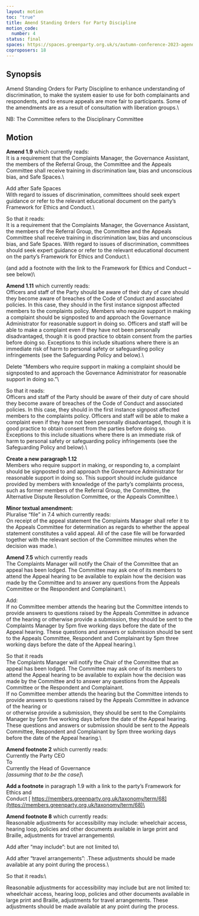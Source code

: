 ```yaml
---
layout: motion
toc: "true"
title: Amend Standing Orders for Party Discipline
motion_code:
  number: 4
status: final
spaces: https://spaces.greenparty.org.uk/s/autumn-conference-2023-agenda-forum/post/post/view?id=10833
coproposers: 18
---
```

## Synopsis


Amend Standing Orders for Party Discipline to enhance understanding of discrimination, to make the system easier to use for both complainants and respondents, and to ensure appeals are more fair to participants. Some of the amendments are as a result of consultation with liberation groups.\

NB: The Committee refers to the Disciplinary Committee

## Motion

**Amend 1.9** which currently reads:\
It is a requirement that the Complaints Manager, the Governance Assistant, the members of the Referral Group, the Committee and the Appeals Committee shall receive training in discrimination law, bias and unconscious bias, and Safe Spaces.\

Add after Safe Spaces\
With regard to issues of discrimination, committees should seek expert guidance or refer to the relevant educational document on the party’s Framework for Ethics and Conduct.\

So that it reads:\
It is a requirement that the Complaints Manager, the Governance Assistant, the members of the Referral Group, the Committee and the Appeals Committee shall receive training in discrimination law, bias and unconscious bias, and Safe Spaces. With regard to issues of discrimination, committees should seek expert guidance or refer to the relevant educational document on the party’s Framework for Ethics and Conduct.\

(and add a footnote with the link to the Framework for Ethics and Conduct – see below)\

**Amend 1.11** which currently reads:\
Officers and staff of the Party should be aware of their duty of care should they become aware of breaches of the Code of Conduct and associated policies. In this case, they should in the first instance signpost affected members to the complaints policy. Members who require support in making a complaint should be signposted to and approach the Governance Administrator for reasonable support in doing so. Officers and staff will be able to make a complaint even if they have not been personally disadvantaged, though it is good practice to obtain consent from the parties before doing so. Exceptions to this include situations where there is an immediate risk of harm to personal safety or safeguarding policy infringements (see the Safeguarding Policy and below).\

Delete “Members who require support in making a complaint should be signposted to and approach the Governance Administrator for reasonable support in doing so.”\

So that it reads:\
Officers and staff of the Party should be aware of their duty of care should they become aware of breaches of the Code of Conduct and associated policies. In this case, they should in the first instance signpost affected members to the complaints policy. Officers and staff will be able to make a complaint even if they have not been personally disadvantaged, though it is good practice to obtain consent from the parties before doing so. Exceptions to this include situations where there is an immediate risk of harm to personal safety or safeguarding policy infringements (see the Safeguarding Policy and below).\

**Create a new paragraph 1.12**\
Members who require support in making, or responding to, a complaint should be signposted to and approach the Governance Administrator for reasonable support in doing so. This support should include guidance provided by members with knowledge of the party’s complaints process, such as former members of the Referral Group, the Committee, the Alternative Dispute Resolution Committee, or the Appeals Committee.\

**Minor textual amendment:**\
Pluralise “file” in 7.4 which currently reads:\
On receipt of the appeal statement the Complaints Manager shall refer it to the Appeals Committee for determination as regards to whether the appeal statement constitutes a valid appeal. All of the case file will be forwarded together with the relevant section of the Committee minutes when the decision was made.\

**Amend 7.5** which currently reads\
The Complaints Manager will notify the Chair of the Committee that an appeal has been lodged. The Committee may ask one of its members to attend the Appeal hearing to be available to explain how the decision was made by the Committee and to answer any questions from the Appeals Committee or the Respondent and Complainant.\

Add:\
If no Committee member attends the hearing but the Committee intends to provide answers to questions raised by the Appeals Committee in advance of the hearing or otherwise provide a submission, they should be sent to the Complaints Manager by 5pm five working days before the date of the Appeal hearing. These questions and answers or submission should be sent to the Appeals Committee, Respondent and Complainant by 5pm three working days before the date of the Appeal hearing.\

So that it reads\
The Complaints Manager will notify the Chair of the Committee that an appeal has been lodged. The Committee may ask one of its members to attend the Appeal hearing to be available to explain how the decision was made by the Committee and to answer any questions from the Appeals Committee or the Respondent and Complainant.\
If no Committee member attends the hearing but the Committee intends to provide answers to questions raised by the Appeals Committee in advance of the hearing or\
or otherwise provide a submission, they should be sent to the Complaints Manager by 5pm five working days before the date of the Appeal hearing. These questions and answers or submission should be sent to the Appeals Committee, Respondent and Complainant by 5pm three working days before the date of the Appeal hearing.\

**Amend footnote 2** which currently reads:\
Currently the Party CEO\
To\
Currently the Head of Governance\
*\[assuming that to be the case]*\

**Add a footnote** in paragraph 1.9 with a link to the party’s Framework for Ethics and Conduct [ https://members.greenparty.org.uk/taxonomy/term/68](https://members.greenparty.org.uk/taxonomy/term/68)\

**Amend footnote 8** which currently reads:\
Reasonable adjustments for accessibility may include: wheelchair access, hearing loop, policies and other documents available in large print and Braille, adjustments for travel arrangements\

Add after “may include”: but are not limited to\

Add after “travel arrangements”: .These adjustments should be made available at any point during the process.\

So that it reads:\

Reasonable adjustments for accessibility may include but are not limited to: wheelchair access, hearing loop, policies and other documents available in large print and Braille, adjustments for travel arrangements. These adjustments should be made available at any point during the process.